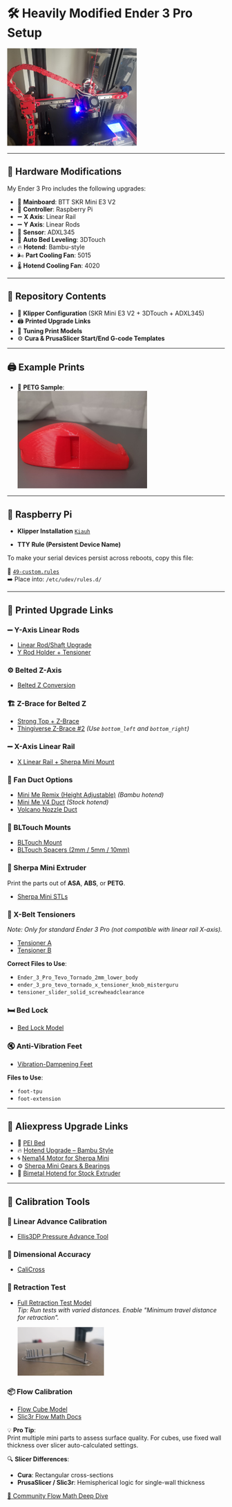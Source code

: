 # 🛠️ Heavily Modified Ender 3 Pro Setup

<img src="./x%20axis%20linear%20rail/main.jpg" alt="Ender 3 Pro with X-axis linear rail" width="300"/>

---

## 🔧 Hardware Modifications

My Ender 3 Pro includes the following upgrades:

- 🧠 **Mainboard**: BTT SKR Mini E3 V2  
- 🍓 **Controller**: Raspberry Pi  
- ➖ **X Axis**: Linear Rail  
- ➖ **Y Axis**: Linear Rods  
- 📐 **Sensor**: ADXL345  
- 📍 **Auto Bed Leveling**: 3DTouch  
- 🔥 **Hotend**: Bambu-style  
- 🌬️ **Part Cooling Fan**: 5015  
- 🌡️ **Hotend Cooling Fan**: 4020  

---

## 📂 Repository Contents

- 🧾 **Klipper Configuration** (SKR Mini E3 V2 + 3DTouch + ADXL345)  
- 🖨️ **Printed Upgrade Links**  
- 🧪 **Tuning Print Models**  
- ⚙️ **Cura & PrusaSlicer Start/End G-code Templates**

---

## 🖨️ Example Prints

- 🧵 **PETG Sample**:  
  <img src="./sample_prints/1_petg_print_sample.jpeg" alt="PETG sample print" width="300"/>

---

## 🔌 Raspberry Pi 

- **Klipper Installation**
  [`Kiauh`](https://github.com/dw-0/kiauh)
  
- **TTY Rule (Persistent Device Name)**

To make your serial devices persist across reboots, copy this file:

📄 [`49-custom.rules`](https://gist.github.com/edro15/1c6cd63894836ed982a7d88bef26e4af)  
➡️ Place into: `/etc/udev/rules.d/`

---

## 🧱 Printed Upgrade Links

### ➖ Y-Axis Linear Rods

- [Linear Rod/Shaft Upgrade](https://www.printables.com/model/446502-ender-3-v2-x-and-y-linear-rodshaft-upgrade)  
- [Y Rod Holder + Tensioner](https://www.printables.com/model/795701-ender-3-pro-front-y-rod-holder-belt-tensioner)

### ⚙️ Belted Z-Axis

- [Belted Z Conversion](https://github.com/kevinakasam/BeltDrivenEnder3)

### 🏗️ Z-Brace for Belted Z

- [Strong Top + Z-Brace](https://www.printables.com/model/454951-strong-top-for-belt-driven-ender-3-with-z-brace)  
- [Thingiverse Z-Brace #2](https://www.thingiverse.com/thing:3719799/files) *(Use `bottom_left` and `bottom_right`)*

### ➖ X-Axis Linear Rail

- [X Linear Rail + Sherpa Mini Mount](https://www.printables.com/model/862213-ender-3-pro-x-linear-rail-and-sherpa-mini-mount)

### 💨 Fan Duct Options

- [Mini Me Remix (Height Adjustable)](https://www.printables.com/model/233046-minime-remix-height-adjustable-4010-5015-part-cool) *(Bambu hotend)*  
- [Mini Me V4 Duct](https://www.printables.com/model/197957-mini-me-v4-lightweight-ender3-hotend-duct-stock-pa) *(Stock hotend)*  
- [Volcano Nozzle Duct](https://www.thingiverse.com/thing:5141104)

### 📍 BLTouch Mounts

- [BLTouch Mount](https://www.thingiverse.com/thing:3003725)  
- [BLTouch Spacers (2mm / 5mm / 10mm)](https://www.printables.com/model/106004-bltouch-spacer-2mm5mm-and-10mmoff-brand/files)

### 🧵 Sherpa Mini Extruder

Print the parts out of **ASA**, **ABS**, or **PETG**.

- [Sherpa Mini STLs](https://github.com/Annex-Engineering/Sherpa_Mini-Extruder/tree/master/STLs)

### 🔩 X-Belt Tensioners

*Note: Only for standard Ender 3 Pro (not compatible with linear rail X-axis).*

- [Tensioner A](https://www.thingiverse.com/thing:3319649)  
- [Tensioner B](https://www.thingiverse.com/thing:3455739)

**Correct Files to Use**:
- `Ender_3_Pro_Tevo_Tornado_2mm_lower_body`  
- `ender_3_pro_tevo_tornado_x_tensioner_knob_misterguru`  
- `tensioner_slider_solid_screwheadclearance`

### 🛏️ Bed Lock

- [Bed Lock Model](https://www.printables.com/model/412791-ender-3-pro-v2-s1-ender-5-bed-lock)

### 🔇 Anti-Vibration Feet

- [Vibration-Dampening Feet](https://www.printables.com/model/385532-ender-3-pro-voron-themed-electronics-enclosure/files)

**Files to Use**:
- `foot-tpu`  
- `foot-extension`

---

## 🛒 Aliexpress Upgrade Links

- 🧲 [PEI Bed](https://tr.aliexpress.com/item/1005004992757753.html)  
- 🔥 [Hotend Upgrade – Bambu Style](https://tr.aliexpress.com/item/1005005193902909.html)  
- 🌀 [Nema14 Motor for Sherpa Mini](https://tr.aliexpress.com/item/1005002997600597.html)  
- ⚙️ [Sherpa Mini Gears & Bearings](https://tr.aliexpress.com/item/1005006023988927.html)  
- 🔩 [Bimetal Hotend for Stock Extruder](https://tr.aliexpress.com/item/1005002907726643.html)

---

## 🔧 Calibration Tools

### 🧪 Linear Advance Calibration

- [Ellis3DP Pressure Advance Tool](https://ellis3dp.com/Pressure_Linear_Advance_Tool/)

### 📏 Dimensional Accuracy

- [CaliCross](https://www.printables.com/model/546871-calicross-a-handy-tool-for-3d-printer-dimensional-)

### 🔁 Retraction Test

- [Full Retraction Test Model](https://www.printables.com/model/398911-full-retraction-test)  
  *Tip: Run tests with varied distances. Enable "Minimum travel distance for retraction".*

  <img src="./sample_prints/variable_distance_retraction_test_pla.webp" alt="Retraction Test Print" width="200"/>

### 📦 Flow Calibration

- [Flow Cube Model](https://www.printables.com/model/81314-flow-calibration-cube/files)  
- [Slic3r Flow Math Docs](https://manual.slic3r.org/advanced/flow-math)

💡 **Pro Tip**:  
Print multiple mini parts to assess surface quality. For cubes, use fixed wall thickness over slicer auto-calculated settings.

🔍 **Slicer Differences**:
- **Cura**: Rectangular cross-sections  
- **PrusaSlicer / Slic3r**: Hemispherical logic for single-wall thickness

[🧠 Community Flow Math Deep Dive](https://community.ultimaker.com/topic/28492-flow-calculations/?do=findComment&comment=280032)

